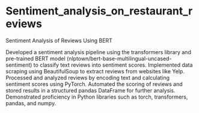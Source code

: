 # Sentiment_analysis_on_restaurant_reviews

Sentiment Analysis of Reviews Using BERT

Developed a sentiment analysis pipeline using the transformers library and pre-trained BERT model (nlptown/bert-base-multilingual-uncased-sentiment) to classify text reviews into sentiment scores.
Implemented data scraping using BeautifulSoup to extract reviews from websites like Yelp.
Processed and analyzed reviews by encoding text and calculating sentiment scores using PyTorch.
Automated the scoring of reviews and stored results in a structured pandas DataFrame for further analysis.
Demonstrated proficiency in Python libraries such as torch, transformers, pandas, and numpy.
